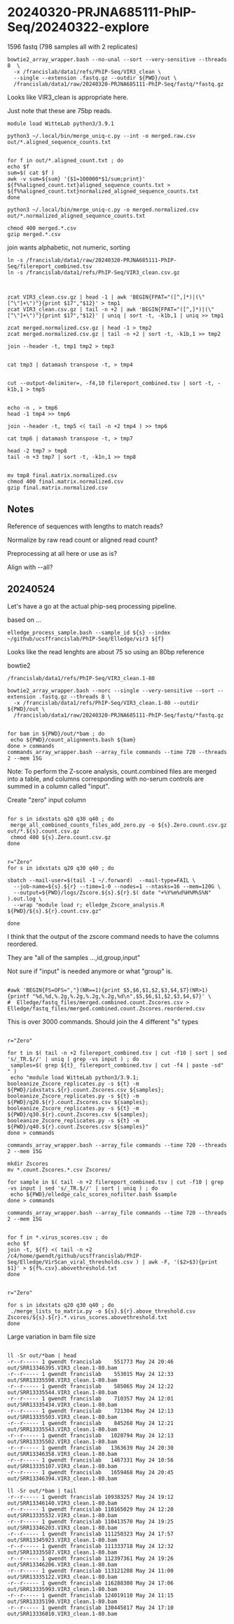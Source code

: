 
#	20240320-PRJNA685111-PhIP-Seq/20240322-explore


1596 fastq (798 samples all with 2 replicates)


```
bowtie2_array_wrapper.bash --no-unal --sort --very-sensitive --threads 8  \
  -x /francislab/data1/refs/PhIP-Seq/VIR3_clean \
  --single --extension .fastq.gz --outdir ${PWD}/out \
  /francislab/data1/raw/20240320-PRJNA685111-PhIP-Seq/fastq/*fastq.gz
```


Looks like VIR3_clean is appropriate here.


Just note that these are 75bp reads.



```
module load WitteLab python3/3.9.1

python3 ~/.local/bin/merge_uniq-c.py --int -o merged.raw.csv out/*.aligned_sequence_counts.txt


for f in out/*.aligned_count.txt ; do
echo $f
sum=$( cat $f )
awk -v sum=${sum} '{$1=100000*$1/sum;print}' ${f%%aligned_count.txt}aligned_sequence_counts.txt > ${f%%aligned_count.txt}normalized_aligned_sequence_counts.txt
done

python3 ~/.local/bin/merge_uniq-c.py -o merged.normalized.csv out/*.normalized_aligned_sequence_counts.txt

chmod 400 merged.*.csv
gzip merged.*.csv
```




join wants alphabetic, not numeric, sorting



```
ln -s /francislab/data1/raw/20240320-PRJNA685111-PhIP-Seq/filereport_combined.tsv
ln -s /francislab/data1/refs/PhIP-Seq/VIR3_clean.csv.gz 



zcat VIR3_clean.csv.gz | head -1 | awk 'BEGIN{FPAT="([^,]*)|(\"[^\"]+\")"}{print $17","$12}' > tmp1
zcat VIR3_clean.csv.gz | tail -n +2 | awk 'BEGIN{FPAT="([^,]*)|(\"[^\"]+\")"}{print $17","$12}' | uniq | sort -t, -k1b,1 | uniq >> tmp1

zcat merged.normalized.csv.gz | head -1 > tmp2
zcat merged.normalized.csv.gz | tail -n +2 | sort -t, -k1b,1 >> tmp2

join --header -t, tmp1 tmp2 > tmp3


cat tmp3 | datamash transpose -t, > tmp4


cut --output-delimiter=, -f4,10 filereport_combined.tsv | sort -t, -k1b,1 > tmp5


echo -n , > tmp6
head -1 tmp4 >> tmp6

join --header -t, tmp5 <( tail -n +2 tmp4 ) >> tmp6

cat tmp6 | datamash transpose -t, > tmp7

head -2 tmp7 > tmp8
tail -n +3 tmp7 | sort -t, -k1n,1 >> tmp8


mv tmp8 final.matrix.normalized.csv
chmod 400 final.matrix.normalized.csv
gzip final.matrix.normalized.csv

```





##	Notes


Reference of sequences with lengths to match reads?

Normalize by raw read count or aligned read count?

Preprocessing at all here or use as is?

Align with --all?







##	20240524

Let's have a go at the actual phip-seq processing pipeline.


based on ...
```
elledge_process_sample.bash --sample_id ${s} --index ~/github/ucsffrancislab/PhIP-Seq/Elledge/vir3 ${f} 
```

Looks like the read lenghts are about 75 so using an 80bp reference

bowtie2

```
/francislab/data1/refs/PhIP-Seq/VIR3_clean.1-80
```

```
bowtie2_array_wrapper.bash --norc --single --very-sensitive --sort --extension .fastq.gz --threads 8 \
  -x /francislab/data1/refs/PhIP-Seq/VIR3_clean.1-80 --outdir ${PWD}/out \
  /francislab/data1/raw/20240320-PRJNA685111-PhIP-Seq/fastq/*fastq.gz

```












```

for bam in ${PWD}/out/*bam ; do
 echo ${PWD}/count_alignments.bash ${bam}
done > commands
commands_array_wrapper.bash --array_file commands --time 720 --threads 2 --mem 15G 

```


Note: To perform the Z-score analysis, count.combined files are merged into a table, and columns corresponding with no-serum controls are summed in a column called "input".



Create "zero" input column

```

for s in idxstats q20 q30 q40 ; do
 merge_all_combined_counts_files_add_zero.py -o ${s}.Zero.count.csv.gz out/*.${s}.count.csv.gz
 chmod 400 ${s}.Zero.count.csv.gz
done

```




```

r="Zero"
for s in idxstats q20 q30 q40 ; do

sbatch --mail-user=$(tail -1 ~/.forward)  --mail-type=FAIL \
  --job-name=${s}.${r} --time=1-0 --nodes=1 --ntasks=16 --mem=120G \
  --output=${PWD}/logs/Zscore.${s}.${r}.$( date "+%Y%m%d%H%M%S%N" ).out.log \
  --wrap "module load r; elledge_Zscore_analysis.R ${PWD}/${s}.${r}.count.csv.gz"

done

```



I think that the output of the zscore command needs to have the columns reordered.

They are "all of the samples ...,id,group,input"

Not sure if "input" is needed anymore or what "group" is.


```

#awk 'BEGIN{FS=OFS=","}(NR==1){print $5,$6,$1,$2,$3,$4,$7}(NR>1){printf "%d,%d,%.2g,%.2g,%.2g,%.2g,%d\n",$5,$6,$1,$2,$3,$4,$7}' \
#  Elledge/fastq_files/merged.combined.count.Zscores.csv > Elledge/fastq_files/merged.combined.count.Zscores.reordered.csv

```





This is over 3000 commands. Should join the 4 different "s" types

```

r="Zero"

for t in $( tail -n +2 filereport_combined.tsv | cut -f10 | sort | sed 's/_TR.$//' | uniq | grep -vs input ) ; do
 samples=$( grep ${t}_ filereport_combined.tsv | cut -f4 | paste -sd" " )
 echo "module load WitteLab python3/3.9.1; booleanize_Zscore_replicates.py -s ${t} -m ${PWD}/idxstats.${r}.count.Zscores.csv ${samples}; booleanize_Zscore_replicates.py -s ${t} -m ${PWD}/q20.${r}.count.Zscores.csv ${samples}; booleanize_Zscore_replicates.py -s ${t} -m ${PWD}/q30.${r}.count.Zscores.csv ${samples}; booleanize_Zscore_replicates.py -s ${t} -m ${PWD}/q40.${r}.count.Zscores.csv ${samples}"
done > commands

commands_array_wrapper.bash --array_file commands --time 720 --threads 2 --mem 15G 

```




```
mkdir Zscores
mv *.count.Zscores.*.csv Zscores/

for sample in $( tail -n +2 filereport_combined.tsv | cut -f10 | grep -vs input | sed 's/_TR.$//' | sort | uniq ) ; do
 echo ${PWD}/elledge_calc_scores_nofilter.bash $sample
done > commands

commands_array_wrapper.bash --array_file commands --time 720 --threads 2 --mem 15G 

```



```

for f in *.virus_scores.csv ; do
echo $f
join -t, ${f} <( tail -n +2 /c4/home/gwendt/github/ucsffrancislab/PhIP-Seq/Elledge/VirScan_viral_thresholds.csv ) | awk -F, '($2>$3){print $1}' > ${f%.csv}.abovethreshold.txt
done

```






```

r="Zero"

for s in idxstats q20 q30 q40 ; do
 ./merge_lists_to_matrix.py -o ${s}.${r}.above_threshold.csv Zscores/${s}.${r}.*.virus_scores.abovethreshold.txt
done

```




Large variation in bam file size

```

ll -Sr out/*bam | head
-r--r----- 1 gwendt francislab    551773 May 24 20:46 out/SRR13346395.VIR3_clean.1-80.bam
-r--r----- 1 gwendt francislab    553015 May 24 12:33 out/SRR13335598.VIR3_clean.1-80.bam
-r--r----- 1 gwendt francislab    585065 May 24 12:22 out/SRR13335544.VIR3_clean.1-80.bam
-r--r----- 1 gwendt francislab    710357 May 24 12:01 out/SRR13335434.VIR3_clean.1-80.bam
-r--r----- 1 gwendt francislab    721304 May 24 12:13 out/SRR13335503.VIR3_clean.1-80.bam
-r--r----- 1 gwendt francislab    845268 May 24 12:21 out/SRR13335543.VIR3_clean.1-80.bam
-r--r----- 1 gwendt francislab   1020794 May 24 12:13 out/SRR13335502.VIR3_clean.1-80.bam
-r--r----- 1 gwendt francislab   1363639 May 24 20:30 out/SRR13346358.VIR3_clean.1-80.bam
-r--r----- 1 gwendt francislab   1467331 May 24 10:56 out/SRR13335107.VIR3_clean.1-80.bam
-r--r----- 1 gwendt francislab   1659468 May 24 20:45 out/SRR13346394.VIR3_clean.1-80.bam

ll -Sr out/*bam | tail
-r--r----- 1 gwendt francislab 109383257 May 24 19:12 out/SRR13346140.VIR3_clean.1-80.bam
-r--r----- 1 gwendt francislab 110165029 May 24 12:20 out/SRR13335532.VIR3_clean.1-80.bam
-r--r----- 1 gwendt francislab 110413570 May 24 19:25 out/SRR13346203.VIR3_clean.1-80.bam
-r--r----- 1 gwendt francislab 111250323 May 24 17:57 out/SRR13345923.VIR3_clean.1-80.bam
-r--r----- 1 gwendt francislab 111333718 May 24 12:32 out/SRR13335587.VIR3_clean.1-80.bam
-r--r----- 1 gwendt francislab 112397361 May 24 19:26 out/SRR13346206.VIR3_clean.1-80.bam
-r--r----- 1 gwendt francislab 113121208 May 24 11:00 out/SRR13335122.VIR3_clean.1-80.bam
-r--r----- 1 gwendt francislab 116288308 May 24 17:06 out/SRR13335993.VIR3_clean.1-80.bam
-r--r----- 1 gwendt francislab 124019110 May 24 11:15 out/SRR13335190.VIR3_clean.1-80.bam
-r--r----- 1 gwendt francislab 130445817 May 24 17:10 out/SRR13336010.VIR3_clean.1-80.bam

```



